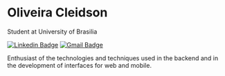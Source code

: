 # Oliveira Cleidson
Student at University of Brasilia

[![Linkedin Badge](https://img.shields.io/badge/-Oliveira%20Cleidson-03a5aa?style=flat-square&logo=Linkedin&logoColor=white&link=https://www.linkedin.com/in/cleidson-oliveira-10a053168/)](https://www.linkedin.com/in/cleidson-oliveira-10a053168/) 
[![Gmail Badge](https://img.shields.io/badge/-gk.cleidson@yahoo.com.br-03a5aa?style=flat-square&logo=EmaillogoColor=white&link=mailto:gk.cleidson@yahoo.com.br)](mailto:gk.cleidson@yahoo.com.br)

Enthusiast of the technologies and techniques used in the backend and in the development of interfaces for web and mobile.



<!--
**OliveiraCleidson/OliveiraCleidson** is a ✨ _special_ ✨ repository because its `README.md` (this file) appears on your GitHub profile.

Here are some ideas to get you started:

- 🔭 I’m currently working on ...
- 🌱 I’m currently learning ...
- 👯 I’m looking to collaborate on ...
- 🤔 I’m looking for help with ...
- 💬 Ask me about ...
- 📫 How to reach me: ...
- 😄 Pronouns: ...
- ⚡ Fun fact: ...
-->
